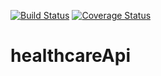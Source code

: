[![Build Status](https://travis-ci.com/charlesinto/healthcareApi.svg?branch=develop)](https://travis-ci.com/charlesinto/healthcareApi)   [![Coverage Status](https://coveralls.io/repos/github/charlesinto/healthcareApi/badge.svg?branch=develop)](https://coveralls.io/github/charlesinto/healthcareApi?branch=develop)

# healthcareApi
